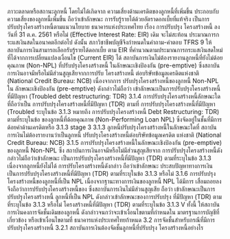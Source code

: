 ภาวะตลาดหรือสถานะลูกหนี้ โดยไม่ได้เกิดจาก ความเสี่ยงด้านเครดิตของลูกหนี้ที่เพิ่มขึ้น ประกอบกับ
ความเสี่ยงของลูกหนี้เพิ่มขึ้น ถือว่าเข้าลักษณะ การรับรู้รายได้ด้วยอัตราดอกเบี้ยที่แท้จริง
เป็นการปรับปรุงโครงสร้างหนี้ตามแนวนโยบาย
ธนาคารแห่งประเทศไทย เรื่อง การปรับปรุง
โครงสร้างหนี้ ลงวันที่ 31 ต.ค. 2561 หรือไม่
(Effective Interest Rate: EIR) เดิม จะไม่สะท้อน
ประมาณการกระแสเงินสดในอนาคตอีกต่อไป ดังนั้น
สภาวิชาชีพบัญชีจึงกําหนดในคำถาม-คำตอบ TFRS 9
ให้สถาบันการเงินสามารถเลือกรับรู้รายได้ดอกเบี้ย
ตาม EIR ที่คำนวณตามประมาณการกระแสเงินสดใหม่
ที่ได้จากการเปลี่ยนแปลงเงื่อนไข (Current EIR) ได้
สถาบันการเงินไม่ต้องรายงานลูกหนี้ที่ยังไม่ด้อย
คุณภาพ (Non-NPL) ที่ปรับปรุงโครงสร้างหนี้
ในลักษณะเชิงป้องกัน (pre-emptive) ซึ่งสถาบัน
การเงินอาจมีหรือไม่มีส่วนสูญเสียจากการปรับ
โครงสร้างหนี้ ต่อบริษัทข้อมูลเครดิตแห่งชาติ
(National Credit Bureau: NCB) เนื่องจากการ
ปรับปรุงโครงสร้างหนี้ของลูกหนี้ Non-NPL ใน
ลักษณะเชิงป้องกัน (pre-emptive) ดังกล่าวไม่ถือว่า
เข้าลักษณะเป็นการปรับปรุงโครงสร้างหนี้ที่มีปัญหา
(Troubled debt restructuring: TDR)
3.1.4 การปรับปรุงโครงสร้างหนี้ลักษณะใดที่ถือว่าเป็น การปรับปรุงโครงสร้างหนี้ที่มีปัญหา (TDR) ตามที่
การปรับปรุงโครงสร้างหนี้ที่มีปัญหา (Troubled ระบุในข้อ 3.1.3 หมายถึง การปรับปรุงโครงสร้างหนี้
Debt Restructuring: TDR) ตามที่ระบุในข้อ ของลูกหนี้ที่ด้อยคุณภาพ (Non-Performing Loan
NPL) ซึ่งจัดอยู่ในชั้นที่มีการด้อยค่าด้านเครดิตหรือ
3.1.3
stage 3
3.1.3 ลูกหนี้ปรับปรุงโครงสร้างหนี้ในลักษณะใดที่
สถาบันการเงินไม่ต้องรายงานว่าเป็นลูกหนี้
ปรับปรุงโครงสร้างหนี้ต่อบริษัทข้อมูลเครดิต
แห่งชาติ (National Credit Bureau: NCB)
3.1.5 การปรับปรุงโครงสร้างหนี้ในลักษณะเชิงป้องกัน
(pre-emptive) ของลูกหนี้ Non-NPL ซึ่ง
สถาบันการเงินอาจมีหรือไม่มีส่วนสูญเสียจาก
การปรับปรุงโครงสร้างหนี้ดังกล่าวไม่ถือว่าเข้าลักษณะ
เป็นการปรับปรุงโครงสร้างหนี้ที่มีปัญหา (TDR)
ตามที่ระบุในข้อ 3.1.3 เนื่องจากลูกหนี้ยังไม่ได้
การปรับโครงสร้างหนี้ดังกล่าว ถือว่าเข้าลักษณะ ประสบปัญหาทางการเงิน
เป็นการปรับปรุงโครงสร้างหนี้ที่มีปัญหา (TDR)
ตามที่ระบุในข้อ 3.1.3 หรือไม่
3.1.6 การปรับปรุงโครงสร้างหนี้ของลูกหนี้ที่เป็น NPL เนื่องจากฐานะทางการเงินของลูกหนี้ NPL ได้มีการ
เสื่อมถอยลง จึงถือว่าการปรับปรุงโครงสร้างหนี้ของ
ซึ่งสถาบันการเงินไม่มีส่วนสูญเสีย ถือว่า
เข้าลักษณะเป็นการปรับปรุงโครงสร้างหนี้
ลูกหนี้ที่เป็น NPL ดังกล่าวเข้าลักษณะของการปรับปรุง
ที่มีปัญหา (TDR) ตามที่ระบุในข้อ 3.1.3 หรือไม่ โครงสร้างหนี้ที่มีปัญหา (TDR) ตามที่ระบุในข้อ 3.1.3
V
ทั้งนี้ ให้สถาบันการเงินคงการจัดชั้นเดิมของลูกหนี้
ดังกล่าวจนกว่าจะเข้าเงื่อนไขตามที่กําหนดใน
มาตรฐานการบัญชีที่เกี่ยวข้อง หรือเข้าเงื่อนไขตามที่
ธนาคารแห่งประเทศไทยก้าหนด
3.2 การจัดชั้นสำหรับกรณีที่มีการปรับปรุงโครงสร้างหนี้
3.2.1 สถาบันการเงินต้องจัดชั้นลูกหนี้ที่ปรับปรุง
โครงสร้างหนี้อย่างไร
